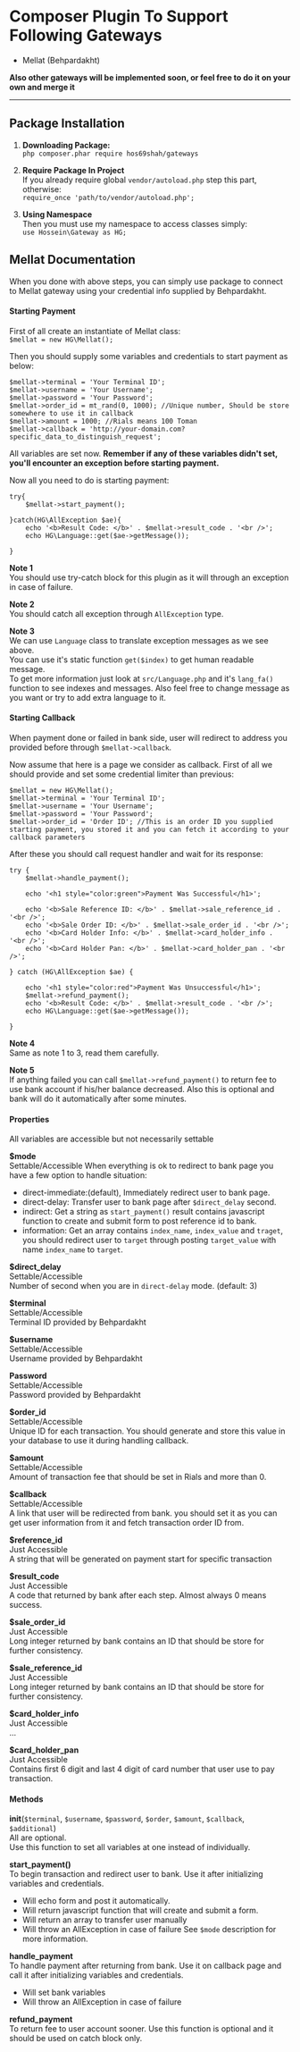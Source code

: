 # Composer Plugin To Support Following Gateways  

+ Mellat (Behpardakht)

**Also other gateways will be implemented soon, or feel free to do it on your own and merge it**  
  
  
---  
  
 
## Package Installation

1. **Downloading Package:**  
`php composer.phar require hos69shah/gateways`  

2. **Require Package In Project**  
If you already require global `vendor/autoload.php` step this part, otherwise:  
`require_once 'path/to/vendor/autoload.php';`  

3. **Using Namespace**  
Then you must use my namespace to access classes simply:  
`use Hossein\Gateway as HG;`  


## Mellat Documentation
When you done with above steps, you can simply use package to connect to Mellat gateway using your credential info supplied by Behpardakht.  
  
#### Starting Payment  
First of all create an instantiate of Mellat class:  
`$mellat = new HG\Mellat();`  

Then you should supply some variables and credentials to start payment as below:  
```
$mellat->terminal = 'Your Terminal ID';
$mellat->username = 'Your Username';
$mellat->password = 'Your Password';
$mellat->order_id = mt_rand(0, 1000); //Unique number, Should be store somewhere to use it in callback
$mellat->amount = 1000; //Rials means 100 Toman
$mellat->callback = 'http://your-domain.com?specific_data_to_distinguish_request';
```

All variables are set now. **Remember if any of these variables didn't set, you'll encounter an exception before starting payment.**  

Now all you need to do is starting payment:  

```
try{
    $mellat->start_payment();
    
}catch(HG\AllException $ae){
    echo '<b>Result Code: </b>' . $mellat->result_code . '<br />';
    echo HG\Language::get($ae->getMessage());
    
}
```

**Note 1**  
You should use try-catch block for this plugin as it will through an exception in case of failure.  

**Note 2**  
You should catch all exception through `AllException` type.  

**Note 3**  
We can use `Language` class to translate exception messages as we see above.  
You can use it's static function `get($index)` to get human readable message.  
To get more information just look at `src/Language.php` and it's `lang_fa()` function to see indexes and messages. Also feel free to change message as you want or try to add extra language to it.  


#### Starting Callback  
When payment done or failed in bank side, user will redirect to address you provided before through `$mellat->callback`.  

Now assume that here is a page we consider as callback. First of all we should provide and set some credential limiter than previous:  

```
$mellat = new HG\Mellat();
$mellat->terminal = 'Your Terminal ID';
$mellat->username = 'Your Username';
$mellat->password = 'Your Password';
$mellat->order_id = 'Order ID'; //This is an order ID you supplied starting payment, you stored it and you can fetch it according to your callback parameters
```  

After these you should call request handler and wait for its response:  

```
try {
    $mellat->handle_payment();

    echo '<h1 style="color:green">Payment Was Successful</h1>';

    echo '<b>Sale Reference ID: </b>' . $mellat->sale_reference_id . '<br />';
    echo '<b>Sale Order ID: </b>' . $mellat->sale_order_id . '<br />';
    echo '<b>Card Holder Info: </b>' . $mellat->card_holder_info . '<br />';
    echo '<b>Card Holder Pan: </b>' . $mellat->card_holder_pan . '<br />';

} catch (HG\AllException $ae) {

    echo '<h1 style="color:red">Payment Was Unsuccessful</h1>';
    $mellat->refund_payment();
    echo '<b>Result Code: </b>' . $mellat->result_code . '<br />';
    echo HG\Language::get($ae->getMessage());

}
```

**Note 4**  
Same as note 1 to 3, read them carefully.  

**Note 5**  
If anything failed you can call `$mellat->refund_payment()` to return fee to use bank account if his/her balance decreased. Also this is optional and bank will do it automatically after some minutes.  

#### Properties  
All variables are accessible but not necessarily settable 

**$mode**  
Settable/Accessible
When everything is ok to redirect to bank page you have a few option to handle situation:  
+ direct-immediate:(default), Immediately redirect user to bank page.  
+ direct-delay: Transfer user to bank page after `$direct_delay` second.  
+ indirect: Get a string as `start_payment()` result contains javascript function to create and submit form to post reference id to bank.  
+ information: Get an array contains `index_name`, `index_value` and `traget`, you should redirect user to `target` through posting `target_value` with name `index_name` to `target`.  
 
**$direct_delay**  
Settable/Accessible  
Number of second when you are in `direct-delay` mode. (default: 3)  

**$terminal**  
Settable/Accessible  
Terminal ID provided by Behpardakht  

**$username**  
Settable/Accessible  
Username provided by Behpardakht  

**Password**  
Settable/Accessible  
Password provided by Behpardakht  

**$order_id**  
Settable/Accessible  
Unique ID for each transaction. You should generate and store this value in your database to use it during handling callback.  

**$amount**  
Settable/Accessible  
Amount of transaction fee that should be set in Rials and more than 0.  

**$callback**  
Settable/Accessible  
A link that user will be redirected from bank. you should set it as you can get user information from it and fetch transaction order ID from.  

**$reference_id**  
Just Accessible  
A string that will be generated on payment start for specific transaction 
 
**$result_code**  
Just Accessible  
A code that returned by bank after each step. Almost always 0 means success.  

**$sale_order_id**  
Just Accessible  
Long integer returned by bank contains an ID that should be store for further consistency.  

**$sale_reference_id**  
Just Accessible  
Long integer returned by bank contains an ID that should be store for further consistency.  

**$card_holder_info**  
Just Accessible  
...  

**$card_holder_pan**  
Just Accessible  
Contains first 6 digit and last 4 digit of card number that user use to pay transaction.  


#### Methods  

**init**(`$terminal`, `$username`, `$password`, `$order`, `$amount`, `$callback`, `$additional`)  
All are optional.  
Use this function to set all variables at one instead of individually.  

**start_payment()**  
To begin transaction and redirect user to bank. Use it after initializing variables and credentials.  
+ Will echo form and post it automatically.  
+ Will return javascript function that will create and submit a form.  
+ Will return an array to transfer user manually  
+ Will throw an AllException in case of failure
See `$mode` description for more information.  

**handle_payment**  
To handle payment after returning from bank. Use it on callback page and call it after initializing variables and credentials.  
+ Will set bank variables
+ Will throw an AllException in case of failure  

**refund_payment**  
To return fee to user account sooner. Use this function is optional and it should be used on catch block only.  
